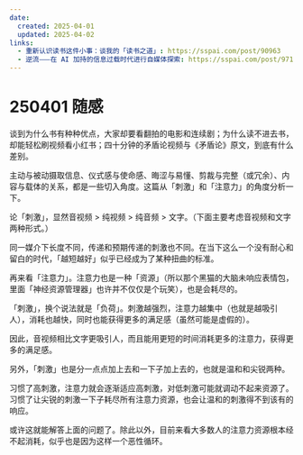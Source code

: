 ```yaml
---
date:
  created: 2025-04-01
  updated: 2025-04-02
links:
  - 重新认识读书这件小事：谈我的「读书之道」: https://sspai.com/post/90963
  - 逆流⸺在 AI 加持的信息过载时代进行自媒体探索: https://sspai.com/post/97105
---
```

# 250401 随感

谈到为什么书有种种优点，大家却要看翻拍的电影和连续剧；为什么读不进去书，却能轻松刷视频看小红书；四十分钟的矛盾论视频与《矛盾论》原文，到底有什么差别。

主动与被动摄取信息、仪式感与使命感、晦涩与易懂、剪裁与完整（或冗余）、内容与载体的关系，都是一些切入角度。这篇从「刺激」和「注意力」的角度分析一下。

<!-- more -->

论「刺激」，显然音视频 > 纯视频 > 纯音频 > 文字。（下面主要考虑音视频和文字两种形式。）

同一媒介下长度不同，传递和预期传递的刺激也不同。在当下这么一个没有耐心和留白的时代，「越短越好」似乎已经成为了某种扭曲的标准。

再来看「注意力」。注意力也是一种「资源」（所以那个黑猫的大脑未响应表情包，里面「神经资源管理器」也许并不仅仅是个玩笑），也是会耗尽的。

「刺激」，换个说法就是「负荷」。刺激越强烈，注意力越集中（也就是越吸引人），消耗也越快，同时也能获得更多的满足感（虽然可能是虚假的）。

因此，音视频相比文字更吸引人，而且能用更短的时间消耗更多的注意力，获得更多的满足感。

另外，「刺激」也是分一点点加上去和一下子加上去的，也就是温和和尖锐两种。

习惯了高刺激，注意力就会逐渐适应高刺激，对低刺激可能就调动不起来资源了。习惯了让尖锐的刺激一下子耗尽所有注意力资源，也会让温和的刺激得不到该有的响应。

或许这就能解答上面的问题了。除此以外，目前来看大多数人的注意力资源根本经不起消耗，似乎也是因为这样一个恶性循环。
